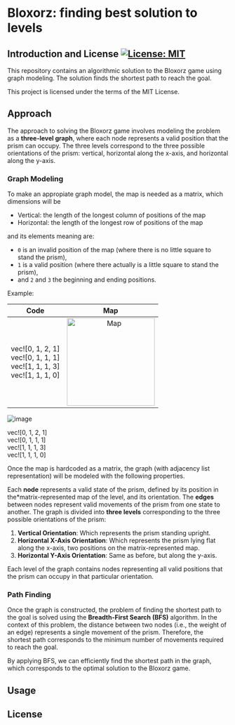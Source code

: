 # Bloxorz: finding best solution to levels 

## Introduction and License [![License: MIT](https://img.shields.io/badge/License-MIT-yellow.svg)](https://opensource.org/licenses/MIT)  

This repository contains an algorithmic solution to the Bloxorz game using graph modeling. The solution finds the shortest path to reach the goal.  

This project is licensed under the terms of the MIT License.  


## Approach

The approach to solving the Bloxorz game involves modeling the problem as a **three-level graph**, where each node represents a valid position that the prism can occupy. The three levels correspond to the three possible orientations of the prism: vertical, horizontal along the x-axis, and horizontal along the y-axis.

### Graph Modeling

To make an appropiate graph model, the map is needed as a matrix, which dimensions will be 
- Vertical: the length of the longest column of positions of the map
- Horizontal: the length of the longest row of positions of the map  

and its elements meaning are:
- `0` is an invalid position of the map (where there is no little square to stand the prism),
- `1` is a valid position (where there actually is a little square to stand the prism),
- and `2` and `3` the beginning and ending positions.  

Example:  

| Code | Map |
|:---:|:---:|
| <style>ul.no-bullets {list-style-type: none; padding: 0; margin: 0;}</style><ul class="no-bullets"><li>vec![0, 1, 2, 1]</li><li>vec![0, 1, 1, 1]</li><li>vec![1, 1, 1, 3]</li><li>vec![1, 1, 1, 0]</li></ul>   | <img src="https://i.imgur.com/K158xN3.png" alt="Map" width="200"/> | 


![image]()

<style>ul.no-bullets {list-style-type: none; padding: 0; margin: 0;}</style><ul class="no-bullets"><li>vec![0, 1, 2, 1]</li><li>vec![0, 1, 1, 1]</li><li>vec![1, 1, 1, 3]</li><li>vec![1, 1, 1, 0]</li></ul>  



Once the map is hardcoded as a matrix, the graph (with adjacency list representation) will be modeled with the following properties.  

Each **node** represents a valid state of the prism, defined by its position in the*matrix-represented map of the level, and its orientation. The **edges** between nodes represent valid movements of the prism from one state to another. The graph is divided into **three levels** corresponding to the three possible orientations of the prism:

1. **Vertical Orientation**: Which represents the prism standing upright.
2. **Horizontal X-Axis Orientation**: Which represents the prism lying flat along the x-axis, two positions on the matrix-represented map.
3. **Horizontal Y-Axis Orientation**: Same as before, but along the y-axis.

Each level of the graph contains nodes representing all valid positions that the prism can occupy in that particular orientation.

### Path Finding

Once the graph is constructed, the problem of finding the shortest path to the goal is solved using the **Breadth-First Search (BFS)** algorithm. In the context of this problem, the distance between two nodes (i.e., the weight of an edge) represents a single movement of the prism. Therefore, the shortest path corresponds to the minimum number of movements required to reach the goal.  

By applying BFS, we can efficiently find the shortest path in the graph, which corresponds to the optimal solution to the Bloxorz game.

## Usage

## License

